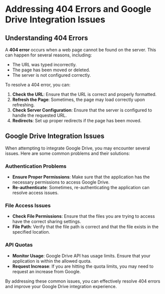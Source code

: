 # Addressing 404 Errors and Google Drive Integration Issues

## Understanding 404 Errors

A **404 error** occurs when a web page cannot be found on the server. This can happen for several reasons, including:

- The URL was typed incorrectly.
- The page has been moved or deleted.
- The server is not configured correctly.

To resolve a 404 error, you can:

1. **Check the URL**: Ensure that the URL is correct and properly formatted.
2. **Refresh the Page**: Sometimes, the page may load correctly upon refreshing.
3. **Check Server Configuration**: Ensure that the server is configured to handle the requested URL.
4. **Redirects**: Set up proper redirects if the page has been moved.

## Google Drive Integration Issues

When attempting to integrate Google Drive, you may encounter several issues. Here are some common problems and their solutions:

### Authentication Problems

- **Ensure Proper Permissions**: Make sure that the application has the necessary permissions to access Google Drive.
- **Re-authenticate**: Sometimes, re-authenticating the application can resolve access issues.

### File Access Issues

- **Check File Permissions**: Ensure that the files you are trying to access have the correct sharing settings.
- **File Path**: Verify that the file path is correct and that the file exists in the specified location.

### API Quotas

- **Monitor Usage**: Google Drive API has usage limits. Ensure that your application is within the allowed quota.
- **Request Increase**: If you are hitting the quota limits, you may need to request an increase from Google.

By addressing these common issues, you can effectively resolve 404 errors and improve your Google Drive integration experience.